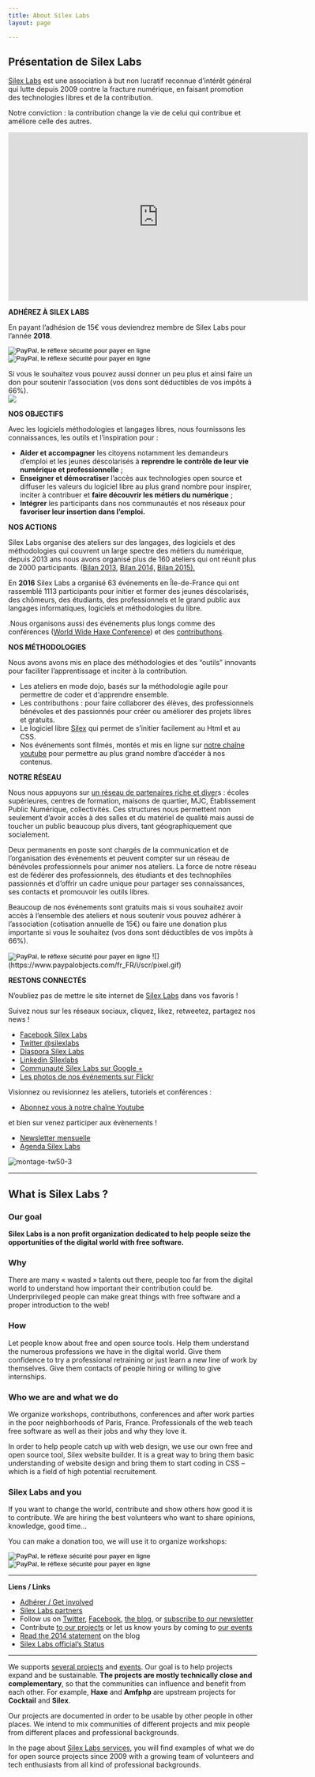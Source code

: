 ```yaml
---
title: About Silex Labs
layout: page

---
```

## Présentation de Silex Labs

[Silex Labs](https://www.silexlabs.org/) est une association à but non lucratif reconnue d’intérêt général qui lutte depuis 2009 contre la fracture numérique, en faisant promotion des technologies libres et de la contribution.

Notre conviction : la contribution change la vie de celui qui contribue et améliore celle des autres.

<iframe src="https://www.youtube.com/embed/oDaRn-_tubU?feature=oembed" allow="autoplay; encrypted-media" allowfullscreen="" width="607" height="341" frameborder="0"></iframe>

**ADHÉREZ À SILEX LABS**

En payant l’adhésion de 15€ vous deviendrez membre de Silex Labs pour l’année **2018**.

<form action="https://www.paypal.com/cgi-bin/webscr" method="post" target="_top"><input name="cmd" type="hidden" value="_s-xclick">  
<input name="hosted_button_id" type="hidden" value="52STZCKSQ5SWA">  
<input alt="PayPal, le réflexe sécurité pour payer en ligne" name="submit" src="https://www.paypalobjects.com/fr_FR/FR/i/btn/btn_paynowCC_LG.gif" type="image">     <input alt="PayPal, le réflexe sécurité pour payer en ligne" name="submit" src="https://www.paypalobjects.com/fr_FR/FR/i/btn/btn_donateCC_LG.gif" type="image"></form>

Si vous le souhaitez vous pouvez aussi donner un peu plus et ainsi faire un don pour soutenir l’association (vos dons sont déductibles de vos impôts à 66%).  
![](https://www.paypalobjects.com/fr_FR/i/scr/pixel.gif)

**NOS OBJECTIFS**

Avec les logiciels méthodologies et langages libres, nous fournissons les connaissances, les outils et l’inspiration pour :

*   **Aider et accompagner** les citoyens notamment les demandeurs d’emploi et les jeunes déscolarisés à **reprendre le contrôle de leur vie numérique et professionnelle** ;
*   **Enseigner et démocratiser** l’accès aux technologies open source et diffuser les valeurs du logiciel libre au plus grand nombre pour inspirer, inciter à contribuer et **faire découvrir les métiers du numérique** ;
*   **Intégrer** les participants dans nos communautés et nos réseaux pour **favoriser leur insertion dans l’emploi.**

**NOS ACTIONS**

Silex Labs organise des ateliers sur des langages, des logiciels et des méthodologies qui couvrent un large spectre des métiers du numérique, depuis 2013 ans nous avons organisé plus de 160 ateliers qui ont réunit plus de 2000 participants. ([Bilan 2013](https://www.silexlabs.org/bilan-2013-de-silex-labs/), [Bilan 2014,](https://www.silexlabs.org/bilan-2014-les-chiffres-et-les-lettres-du-libre-de-silex-labs/)<span style="font-weight: 400;"> [Bilan 2015).](https://www.silexlabs.org/2015-bilan-dune-annee-bien-remplibre/)</span>

En **2016** Silex Labs a organisé 63 événements en Île-de-France qui ont rassemblé 1113 participants pour initier et former des jeunes déscolarisés, des chômeurs, des étudiants, des professionnels et le grand public aux langages informatiques, logiciels et méthodologies du libre.

<span style="font-weight: 400;">.</span>Nous organisons aussi des événements plus longs comme des conférences ([World Wide Haxe Conference](https://www.silexlabs.org/wrapping-up-wwx2015/)) et des [contributhons](https://www.silexlabs.org/cifacom-week-40-etudiants-pour-creer-2-projets-open-source-en-1-semaine/).

**NOS MÉTHODOLOGIES**

Nous avons avons mis en place des méthodologies et des “outils” innovants pour faciliter l’apprentissage et inciter à la contribution.

*   Les ateliers en mode dojo, basés sur la méthodologie agile pour permettre de coder et d‘apprendre ensemble.
*   Les contributhons : pour faire collaborer des élèves, des professionnels bénévoles et des passionnés pour créer ou améliorer des projets libres et gratuits.
*   Le logiciel libre [Silex](http://www.silex.me/) qui permet de s’initier facilement au Html et au CSS.
*   Nos événements sont filmés, montés et mis en ligne sur [notre chaîne youtube](https://www.youtube.com/user/Silexlabs) pour permettre au plus grand nombre d’accéder à nos contenus.

**NOTRE RÉSEAU**

Nous nous appuyons sur [un réseau de partenaires riche et diver](https://www.silexlabs.org/partners/)s : écoles supérieures, centres de formation, maisons de quartier, MJC, Établissement Public Numérique, collectivités. Ces structures nous permettent non seulement d’avoir accès à des salles et du matériel de qualité mais aussi de toucher un public beaucoup plus divers, tant géographiquement que socialement.

Deux permanents en poste sont chargés de la communication et de l’organisation des événements et peuvent compter sur un réseau de bénévoles professionnels pour animer nos ateliers. La force de notre réseau est de fédérer des professionnels, des étudiants et des technophiles passionnés et d’offrir un cadre unique pour partager ses connaissances, ses contacts et promouvoir les outils libres.

Beaucoup de nos événements sont gratuits mais si vous souhaitez avoir accès à l’ensemble des ateliers et nous soutenir vous pouvez adhérer à l’association (cotisation annuelle de 15€) ou faire une donation plus importante si vous le souhaitez (vos dons sont déductibles de vos impôts à 66%).

<form action="https://www.paypal.com/cgi-bin/webscr" method="post" target="_top"><input name="cmd" type="hidden" value="_s-xclick">  
<input name="hosted_button_id" type="hidden" value="VY5MXUNYUDVKA">  
<input alt="PayPal, le réflexe sécurité pour payer en ligne" name="submit" src="https://www.paypalobjects.com/fr_FR/FR/i/btn/btn_donateCC_LG.gif" type="image">  
![](https://www.paypalobjects.com/fr_FR/i/scr/pixel.gif)</form>

**RESTONS CONNECTÉS**

N’oubliez pas de mettre le site internet de [Silex Labs](https://www.silexlabs.org/) dans vos favoris !

Suivez nous sur les réseaux sociaux, cliquez, likez, retweetez, partagez nos news !

*   [Facebook Silex Labs](https://www.facebook.com/silexlabs)
*   [Twitter @silexlabs](https://twitter.com/silexlabs)
*   [Diaspora Silex Labs](https://framasphere.org/people/f37438103a9b013250aa2a0000053625)
*   [Linkedin SIlexlabs](https://www.linkedin.com/company/silex-labs)
*   [Communauté Silex Labs sur Google +](https://plus.google.com/u/0/communities/107373636457908189681)
*   [Les photos de nos événements sur Flickr](https://www.flickr.com/photos/120854033@N02/albums/)

Visionnez ou revisionnez les ateliers, tutoriels et conférences :

*   [Abonnez vous à notre chaîne Youtube](http://www.youtube.com/subscription_center?add_user=silexlabs)

et bien sur venez participer aux évènements !

*   [Newsletter mensuelle](http://eepurl.com/F48q5)
*   [Agenda Silex Labs](https://www.silexlabs.org/events/liste/)

![montage-tw50-3](https://www.silexlabs.org/wp-content/uploads/2015/02/montage-tw50-3.png)

* * *

## What is Silex Labs ?

### Our goal

**Silex Labs is a non profit organization dedicated to help people seize the opportunities of the digital world with free software.**

### Why

There are many « wasted » talents out there, people too far from the digital world to understand how important their contribution could be. Underprivileged people can make great things with free software and a proper introduction to the web!

### How

Let people know about free and open source tools. Help them understand the numerous professions we have in the digital world. Give them confidence to try a professional retraining or just learn a new line of work by themselves. Give them contacts of people hiring or willing to give internships.

### Who we are and what we do

We organize workshops, contributhons, conferences and after work parties in the poor neighborhoods of Paris, France. Professionals of the web teach free software as well as their jobs and why they love it.

In order to help people catch up with web design, we use our own free and open source tool, Silex website builder. It is a great way to bring them basic understanding of website design and bring them to start coding in CSS – which is a field of high potential recruitement.

### Silex Labs and you

If you want to change the world, contribute and show others how good it is to contribute. We are hiring the best volunteers who want to share opinions, knowledge, good time…

You can make a donation too, we will use it to organize workshops:

<form action="https://www.paypal.com/cgi-bin/webscr" method="post" target="_top"><input name="cmd" type="hidden" value="_s-xclick">  
<input name="hosted_button_id" type="hidden" value="52STZCKSQ5SWA">  

<input alt="PayPal, le réflexe sécurité pour payer en ligne" name="submit" src="https://www.paypalobjects.com/fr_FR/FR/i/btn/btn_paynowCC_LG.gif" type="image"> <input alt="PayPal, le réflexe sécurité pour payer en ligne" name="submit" src="https://www.paypalobjects.com/fr_FR/FR/i/btn/btn_donateCC_LG.gif" type="image">


</form>

* * *


**Liens / Links**

*   [Adhérer / Get involved](https://www.silexlabs.org/silexlabs/join/ "get involved")
*   [Silex Labs partners](https://www.silexlabs.org/partners/ "Silex Labs partners")
*   Follow us on [Twitter](http://twitter.com/silexlabs "Twitter SilexLabs"), [Facebook](http://www.facebook.com/silexlabs "Facebook SilexLabs"), [the blog](https://www.silexlabs.org/ "Silex Labs blog"), or [subscribe to our newsletter](http://silexlabs.us7.list-manage.com/subscribe?u=fe927d10e2d20f286e59ef0b7&id=2e1b03a5f0 "Silex Labs news and events")
*   Contribute [to our projects](https://www.silexlabs.org/labs/ "Silex Labs projects") or let us know yours by coming to [our events](https://www.silexlabs.org/events/ "Silex Labs projects")
*   [Read the 2014 statement](https://www.silexlabs.org/bilan-2014-les-chiffres-et-les-lettres-du-libre-de-silex-labs/ "Latest Silex Labs end of year statement") on the blog
*   [Silex Labs official’s Status](https://www.silexlabs.org/wp-content/uploads/2011/08/Annexe-4-Silex-Labs-Statuts-version-signee.pdf "Silex Labs Statuts")

* * *

We supports [several projects](https://www.silexlabs.org/labs/ "Silex Labs projects") and [events](https://www.silexlabs.org/events/ "Silex Labs events"). Our goal is to help projects expand and be sustainable. **The projects are mostly technically close and complementary**, so that the communities can influence and benefit from each other. For example, **Haxe** and **Amfphp** are upstream projects for **Cocktail** and **Silex**.

Our projects are documented in order to be usable by other people in other places. We intend to mix communities of different projects and mix people from different places and professional backgrounds.

In the page about [Silex Labs services](https://www.silexlabs.org/silexlabs/services/), you will find examples of what we do for open source projects since 2009 with a growing team of volunteers and tech enthusiasts from all kind of professional backgrounds.
